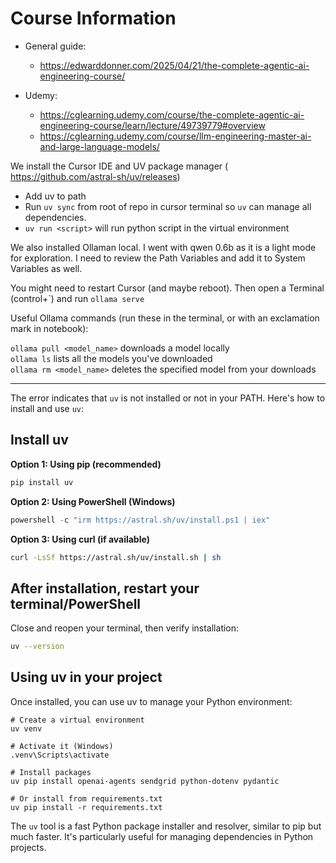 
# Course Information

- General guide: 
	- https://edwarddonner.com/2025/04/21/the-complete-agentic-ai-engineering-course/
	
- Udemy:
	- https://cglearning.udemy.com/course/the-complete-agentic-ai-engineering-course/learn/lecture/49739779#overview
	- https://cglearning.udemy.com/course/llm-engineering-master-ai-and-large-language-models/
	
We install the Cursor IDE and UV package manager ( https://github.com/astral-sh/uv/releases)

- Add uv to path
- Run `uv sync` from root of repo in cursor terminal so `uv` can manage all dependencies.
- `uv run <script>`  will run python script in the virtual environment


We also installed Ollaman local. I went with qwen 0.6b as it is a light mode for exploration.
I need to review the Path Variables and add it to System Variables as well.

You might need to restart Cursor (and maybe reboot). Then open a Terminal (control+\`) and run `ollama serve`

Useful Ollama commands (run these in the terminal, or with an exclamation mark in notebook):

`ollama pull <model_name>` downloads a model locally  
`ollama ls` lists all the models you've downloaded  
`ollama rm <model_name>` deletes the specified model from your downloads

---

The error indicates that `uv` is not installed or not in your PATH. Here's how to install and use `uv`:

## Install uv

**Option 1: Using pip (recommended)**
```bash
pip install uv
```

**Option 2: Using PowerShell (Windows)**
```powershell
powershell -c "irm https://astral.sh/uv/install.ps1 | iex"
```

**Option 3: Using curl (if available)**
```bash
curl -LsSf https://astral.sh/uv/install.sh | sh
```

## After installation, restart your terminal/PowerShell

Close and reopen your terminal, then verify installation:
```bash
uv --version
```

## Using uv in your project

Once installed, you can use uv to manage your Python environment:

```bashuv
# Create a virtual environment
uv venv

# Activate it (Windows)
.venv\Scripts\activate

# Install packages
uv pip install openai-agents sendgrid python-dotenv pydantic

# Or install from requirements.txt
uv pip install -r requirements.txt
```

The `uv` tool is a fast Python package installer and resolver, similar to pip but much faster. It's particularly useful for managing dependencies in Python projects.
 
